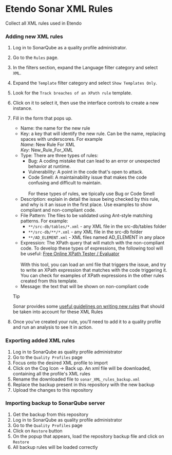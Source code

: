 # Etendo Sonar XML Rules

Collect all XML rules used in Etendo

### Adding new XML rules

1. Log in to SonarQube as a quality profile administrator.
2. Go to the `Rules` page.
3. In the filters section, expand the Language filter category and select `XML`.
4. Expand the `Template` filter category and select `Show Templates Only`.
5. Look for the `Track breaches of an XPath rule` template.
6. Click on it to select it, then use the interface controls to create a new instance.
7. Fill in the form that pops up.
    * Name: the name for the new rule
    * Key: a key that will identify the new rule. Can be the name, replacing spaces with underscores. For example \
    _Name_: New Rule For XML \
    _Key_: New_Rule_For_XML
    * Type: There are three types of rules:
        * Bug: A coding mistake that can lead to an error or unexpected behavior at runtime.
        * Vulnerability: A point in the code that's open to attack.
        * Code Smell: A maintainability issue that makes the code confusing and difficult to maintain. \
        \
        For these types of rules, we tipically use Bug or Code Smell
    * Description: explain in detail the issue being checked by this rule, and why is it an issue in the first place. Use examples to show compliant and non-compliant code.
    * File Pattern: The files to be validated using Ant-style matching patterns. For example:
        * `**/src-db/tables/*.xml` - any XML file in the src-db/tables folder
        * `**/src-db/**/*.xml` - any XML file in the src-db folder
        * `**/AD_ELEMENT.xml` - XML files named AD_ELEMENT in any place
    * Expression: The XPath query that will match with the non-compliant code. To develop these types of expressions, the following tool will be useful: [Free Online XPath Tester / Evaluator](https://www.freeformatter.com/xpath-tester.html) \
    \
    With this tool, you can load an xml file that triggers the issue, and try to write an XPath expression that matches with the code triggering it. You can check for examples of XPath expressions in the other rules created from this template. 
    * Message: the text that will be shown on non-compliant code

    > [!TIP]
    > Sonar provides some [useful guidelines on writing new rules](https://docs.sonarsource.com/sonarqube/latest/extension-guide/adding-coding-rules/#guidelines-when-writing-rules-for-issues) that should be taken into account for these XML Rules
8. Once you've created your rule, you'll need to add it to a quality profile and run an analysis to see it in action.

### Exporting added XML rules

1. Log in to SonarQube as quality profile administrator
2. Go to the `Quality Profiles` page
3. Focus onto the desired XML profile to import
4. Click on the Cog Icon -> Back up. An xml file will be downloaded, containing all the profile's XML rules
5. Rename the downloaded file to `sonar_XML_rules_backup.xml`
6. Replace the backup present in this repository with the new backup
7. Upload the changes to this repository

### Importing backup to SonarQube server

1. Get the backup from this repository
2. Log in to SonarQube as quality profile administrator
3. Go to the `Quality Profiles` page
4. Click on `Restore` button
5. On the popup that appears, load the repository backup file and click on `Restore`
6. All backup rules will be loaded correctly